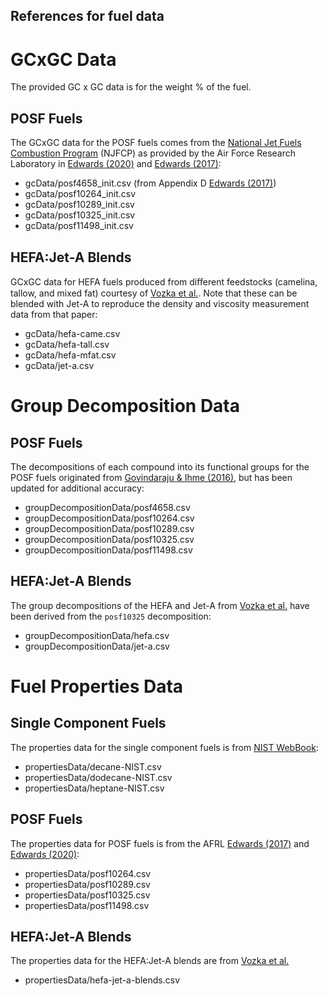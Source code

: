 ## References for fuel data

# GCxGC Data
The provided GC x GC data is for the weight % of the fuel.  

## POSF Fuels
The GCxGC data for the POSF fuels comes from the [National Jet Fuels Combustion Program](https://doi.org/10.2514/1.J055361) (NJFCP) as provided by the Air Force Research Laboratory in [Edwards (2020)](https://apps.dtic.mil/sti/pdfs/AD1093317.pdf) and [Edwards (2017)](https://doi.org/10.2514/6.2017-0146):
* gcData/posf4658_init.csv (from Appendix D [Edwards (2017)](https://doi.org/10.2514/6.2017-0146))
* gcData/posf10264_init.csv
* gcData/posf10289_init.csv
* gcData/posf10325_init.csv
* gcData/posf11498_init.csv

## HEFA:Jet-A Blends
GCxGC data for HEFA fuels produced from diﬀerent feedstocks (camelina, tallow, and mixed fat) courtesy of [Vozka et al.](https://doi.org/10.1016/j.fuel.2018.08.110). Note that these can be blended with Jet-A to reproduce the density and viscosity measurement data from that paper:
* gcData/hefa-came.csv
* gcData/hefa-tall.csv
* gcData/hefa-mfat.csv
* gcData/jet-a.csv

# Group Decomposition Data

## POSF Fuels
The decompositions of each compound into its functional groups for the POSF fuels originated from [Govindaraju & Ihme (2016)](https://doi.org/10.1016/j.ijheatmasstransfer.2016.06.079), but has been updated for additional accuracy:
* groupDecompositionData/posf4658.csv
* groupDecompositionData/posf10264.csv
* groupDecompositionData/posf10289.csv
* groupDecompositionData/posf10325.csv
* groupDecompositionData/posf11498.csv

## HEFA:Jet-A Blends
The group decompositions of the HEFA and Jet-A from [Vozka et al.](https://doi.org/10.1016/j.fuel.2018.08.110) have been derived from the `posf10325` decomposition:
* groupDecompositionData/hefa.csv
* groupDecompositionData/jet-a.csv

# Fuel Properties Data
## Single Component Fuels
The properties data for the single component fuels is from [NIST WebBook](https://webbook.nist.gov/chemistry/):
* propertiesData/decane-NIST.csv
* propertiesData/dodecane-NIST.csv
* propertiesData/heptane-NIST.csv

## POSF Fuels
The properties data for POSF fuels is from the AFRL [Edwards (2017)](https://doi.org/10.2514/6.2017-0146) and [Edwards (2020)](https://apps.dtic.mil/sti/pdfs/AD1093317.pdf):
* propertiesData/posf10264.csv
* propertiesData/posf10289.csv
* propertiesData/posf10325.csv
* propertiesData/posf11498.csv

## HEFA:Jet-A Blends
The properties data for the HEFA:Jet-A blends are from [Vozka et al.](https://doi.org/10.1016/j.fuel.2018.08.110) 
* propertiesData/hefa-jet-a-blends.csv